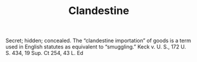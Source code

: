 ---
title: Clandestine
letter: C
permalink: "/definitions/bld-clandestine.html"
body: Secret; hidden; concealed. The “clandestine importation” of goods is a term
  used in English statutes as equivalent to “smuggling.” Keck v. U. S., 172 U. S.
  434, 19 Sup. Ct 254, 43 L. Ed
published_at: '2018-07-07'
source: Black's Law Dictionary 2nd Ed (1910)
layout: post
---